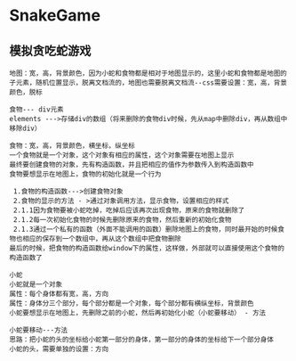 # SnakeGame
## 模拟贪吃蛇游戏 ##
    
    
    地图：宽，高，背景颜色，因为小蛇和食物都是相对于地图显示的，这里小蛇和食物都是地图的子元素，随机位置显示，脱离文档流的，地图也需要脱离文档流--css需要设置：宽，高，背景颜色，脱标
   
    食物--- div元素
    elements --->存储div的数组（将来删除的食物div时候，先从map中删除div，再从数组中移除div）
    
    食物：宽，高，背景颜色，横坐标，纵坐标
    一个食物就是一个对象，这个对象有相应的属性，这个对象需要在地图上显示
    最终要创建食物的对象，先有构造函数，并且把相应的值作为参数传入到构造函数中
    食物要想显示在地图上，食物的初始化就是一个行为
    
     1.食物的构造函数--->创建食物对象
     2.食物的显示的方法 - >通过对象调用方法，显示食物，设置相应的样式
     2.1.1因为食物要被小蛇吃掉，吃掉后应该再次出现食物，原来的食物就删除了
     2.1.2每一次初始化食物的时候先删除原来的食物，然后重新的初始化食物
     2.1.3通过一个私有的函数（外面不能调用的函数）删除地图上的食物，同时最开始的时候食物也相应的保存到一个数组中，再从这个数组中把食物删除
    最后的时候，把食物的构造函数给window下的属性，这样做，外部就可以直接使用这个食物的构造函数了
    
    小蛇
    小蛇就是一个对象
    属性：每个身体都有宽，高，方向
    属性：身体分三个部分，每个部分都是一个对象，每个部分都有横纵坐标，背景颜色
    小蛇要想显示在地图上，先删除之前的小蛇，然后再初始化小蛇（小蛇要移动） - 方法
    
    小蛇要移动---方法
    思路：把小蛇的头的坐标给小蛇第一部分的身体，第一部分的身体的坐标给下一个部分身体
    小蛇的头，需要单独的设置：方向
